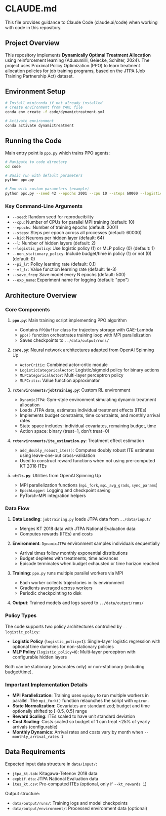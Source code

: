 # CLAUDE.md

This file provides guidance to Claude Code (claude.ai/code) when working with code in this repository.

## Project Overview

This repository implements **Dynamically Optimal Treatment Allocation** using reinforcement learning (Adusumilli, Geiecke, Schilter, 2024). The project uses Proximal Policy Optimization (PPO) to learn treatment allocation policies for job training programs, based on the JTPA (Job Training Partnership Act) dataset.

## Environment Setup

```bash
# Install miniconda if not already installed
# Create environment from YAML file
conda env create -f code/dynamictreatment.yml

# Activate environment
conda activate dynamictreatment
```

## Running the Code

Main entry point is `ppo.py` which trains PPO agents:

```bash
# Navigate to code directory
cd code

# Basic run with default parameters
python ppo.py

# Run with custom parameters (example)
python ppo.py --seed 42 --epochs 2001 --cpu 10 --steps 60000 --logistic_policy 1 --non_stationary_policy 0
```

### Key Command-Line Arguments

- `--seed`: Random seed for reproducibility
- `--cpu`: Number of CPUs for parallel MPI training (default: 10)
- `--epochs`: Number of training epochs (default: 2001)
- `--steps`: Steps per epoch across all processes (default: 60000)
- `--hid`: Neurons per hidden layer (default: 64)
- `--l`: Number of hidden layers (default: 2)
- `--logistic_policy`: Use logistic policy (1) or MLP policy (0) (default: 1)
- `--non_stationary_policy`: Include budget/time in policy (1) or not (0) (default: 0)
- `--pi_lr`: Policy learning rate (default: 0.1)
- `--vf_lr`: Value function learning rate (default: 1e-3)
- `--save_freq`: Save model every N epochs (default: 500)
- `--exp_name`: Experiment name for logging (default: "ppo")

## Architecture Overview

### Core Components

1. **`ppo.py`**: Main training script implementing PPO algorithm
   - Contains `PPOBuffer` class for trajectory storage with GAE-Lambda
   - `ppo()` function orchestrates training loop with MPI parallelization
   - Saves checkpoints to `../data/output/runs/`

2. **`core.py`**: Neural network architectures adapted from OpenAI Spinning Up
   - `ActorCritic`: Combined actor-critic module
   - `LogisticCategoricalActor`: Logistic/sigmoid policy for binary actions
   - `MLPCategoricalActor`: Multi-layer perceptron policy
   - `MLPCritic`: Value function approximator

3. **`rctenvironments/jobtraining.py`**: Custom RL environment
   - `DynamicJTPA`: Gym-style environment simulating dynamic treatment allocation
   - Loads JTPA data, estimates individual treatment effects (ITEs)
   - Implements budget constraints, time constraints, and monthly arrival rates
   - State space includes: individual covariates, remaining budget, time
   - Action space: binary (treat=1, don't treat=0)

4. **`rctenvironments/ite_estimation.py`**: Treatment effect estimation
   - `add_doubly_robust_ites()`: Computes doubly robust ITE estimates using leave-one-out cross-validation
   - Used to construct reward functions when not using pre-computed KT 2018 ITEs

5. **`utils.py`**: Utilities from OpenAI Spinning Up
   - MPI parallelization functions (`mpi_fork`, `mpi_avg_grads`, `sync_params`)
   - `EpochLogger`: Logging and checkpoint saving
   - PyTorch-MPI integration helpers

### Data Flow

1. **Data Loading**: `jobtraining.py` loads JTPA data from `../data/input/`
   - Merges KT 2018 data with JTPA National Evaluation data
   - Computes rewards (ITEs) and costs

2. **Environment**: `DynamicJTPA` environment samples individuals sequentially
   - Arrival times follow monthly exponential distributions
   - Budget depletes with treatments, time advances
   - Episode terminates when budget exhausted or time horizon reached

3. **Training**: `ppo.py` runs multiple parallel workers via MPI
   - Each worker collects trajectories in its environment
   - Gradients averaged across workers
   - Periodic checkpointing to disk

4. **Output**: Trained models and logs saved to `../data/output/runs/`

### Policy Types

The code supports two policy architectures controlled by `--logistic_policy`:

- **Logistic Policy** (`logistic_policy=1`): Single-layer logistic regression with optional time dummies for non-stationary policies
- **MLP Policy** (`logistic_policy=0`): Multi-layer perceptron with configurable hidden layers

Both can be stationary (covariates only) or non-stationary (including budget/time).

### Important Implementation Details

- **MPI Parallelization**: Training uses `mpi4py` to run multiple workers in parallel. The `mpi_fork()` function relaunches the script with `mpirun`.
- **State Normalization**: Covariates are standardized; budget and time optionally shifted to [-0.5, 0.5] range
- **Reward Scaling**: ITEs scaled to have unit standard deviation
- **Cost Scaling**: Costs scaled so budget of 1 can treat ~25% of yearly arrivals (configurable)
- **Monthly Dynamics**: Arrival rates and costs vary by month when `--monthly_arrival_rates 1`

## Data Requirements

Expected input data structure in `data/input/`:
- `jtpa_kt.tab`: Kitagawa-Tetenov 2018 data
- `expbif.dta`: JTPA National Evaluation data
- `ites_kt.csv`: Pre-computed ITEs (optional, only if `--kt_rewards 1`)

Output structure:
- `data/output/runs/`: Training logs and model checkpoints
- `data/output/environment/`: Processed environment data (optional)
